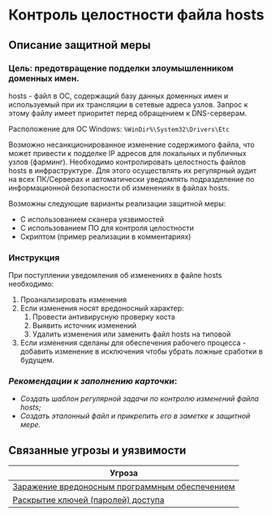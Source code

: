 # Контроль целостности файла hosts

## Описание защитной меры

### Цель: предотвращение подделки злоумышленником доменных имен.
hosts - файл в OС, содержащий базу данных доменных имен и используемый при их трансляции в сетевые адреса узлов. Запрос к этому файлу имеет приоритет перед обращением к DNS-серверам.

Расположение для ОС Windows: `%WinDir%\System32\Drivers\Etc`

Возможно несанкционированное изменение содержимого файла, что может привести к подделке IP адресов для локальных и публичных узлов (фарминг).
Необходимо контролировать целостность файлов hosts в инфраструктуре. Для этого осуществлять их регулярный аудит на всех ПК/Серверах и автоматически уведомлять подразделение по информационной безопасности об изменениях в файлах hosts.

Возможны следующие варианты реализации защитной меры:

+ С использованием сканера уязвимостей
+ С использованием ПО для контроля целостности
+ Скриптом (пример реализации в комментариях)

### Инструкция
При поступлении уведомления об изменениях в файле hosts необходимо:

1. Проанализировать изменения
2. Если изменения носят вредоносный характер:
    1. Провести антивирусную проверку хоста
    2. Выявить источник изменений
    3. Удалить изменения или заменить файл hosts на типовой
3. Если изменения сделаны для обеспечения рабочего процесса - добавить изменение в исключения чтобы убрать ложные сработки в будущем.

### *Рекомендации к заполнению карточки*:
- *Создать шаблон регулярной задачи по контролю изменений файла hosts;*
- *Создать эталонный файл и прикрепить его в заметке к защитной мере.*

## Связанные угрозы и уязвимости
|Угроза|
|-|
|[Заражение вредоносным программным обеспечением](/vkr/threats/page20)|
|[Раскрытие ключей (паролей) доступа](/vkr/threats/page2)|
